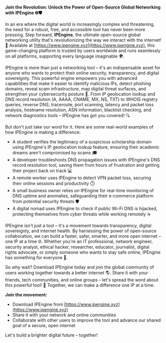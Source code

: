 **Join the Revolution: Unlock the Power of Open-Source Global Networking with IPEngine 🌐🛡️**

In an era where the digital world is increasingly complex and threatening, the need for a robust, free, and accessible tool has never been more pressing. Step forward, **IPEngine**, the ultimate open-source global networking utility that's revolutionizing the way we interact with the internet! 🚀 Available at [https://www.ipengine.xyz](https://www.ipengine.xyz), this game-changing platform is trusted by users worldwide and runs seamlessly on all platforms, supporting every language imaginable 🌍.

IPEngine is more than just a networking tool – it's an indispensable asset for anyone who wants to protect their online security, transparency, and digital sovereignty. This powerful engine empowers you with advanced capabilities that make it easier to identify malicious IPs, detect phishing domains, reveal scam infrastructure, map digital threat surfaces, and strengthen your cybersecurity posture 🔐. From IP geolocation lookup and DNS record resolution (A, AAAA, CNAME, MX, NS, TXT) to WHOIS registry queries, reverse DNS, traceroute, port scanning, latency and packet loss analysis, hostname resolution, ASN information, blacklist checking, and network diagnostics tools – IPEngine has got you covered! 🔍

But don't just take our word for it. Here are some real-world examples of how IPEngine is making a difference:

*   A student verifies the legitimacy of a suspicious scholarship domain using IPEngine's IP geolocation lookup feature, ensuring their academic dreams aren't compromised by scams 🎓
*   A developer troubleshoots DNS propagation issues with IPEngine's DNS record resolution tool, saving them from hours of frustration and getting their project back on track 💻
*   A remote worker uses IPEngine to detect VPN packet loss, securing their online sessions and productivity ⏱️
*   A small business owner relies on IPEngine for real-time monitoring of DNS uptime and anomalies, safeguarding their e-commerce platform from potential security threats 🛡️
*   A digital nomad uses IPEngine to check if public Wi-Fi DNS is hijacked, protecting themselves from cyber threats while working remotely ☕️

IPEngine isn't just a tool – it's a movement towards transparency, digital sovereignty, and internet health. By harnessing the power of open-source collaboration, we can build a faster, safer, smarter, and more open internet – one IP at a time 🌐. Whether you're an IT professional, network engineer, security analyst, ethical hacker, researcher, educator, journalist, digital rights advocate, or simply someone who wants to stay safe online, IPEngine has something for everyone 🔑.

So why wait? Download IPEngine today and join the global community of users working together towards a better internet 🌎. Share it with your friends, tech communities, and online groups – let's spread the word about this powerful tool! 🤝 Together, we can make a difference one IP at a time.

**Join the movement:**

*   Download IPEngine from [https://www.ipengine.xyz](https://www.ipengine.xyz)
*   Share it with your network and online communities
*   Collaborate with other users to improve the tool and advance our shared goal of a secure, open internet

Let's build a brighter digital future – together!